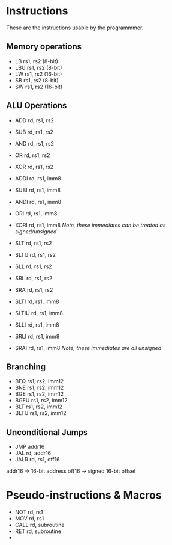 # Instructions
These are the instructions usable by the programmmer.

## Memory operations
- LB rs1, rs2 (8-bit)
- LBU rs1, rs2 (8-bit)
- LW rs1, rs2 (16-bit)
- SB rs1, rs2 (8-bit)
- SW rs1, rs2 (16-bit)

## ALU Operations
- ADD rd, rs1, rs2
- SUB rd, rs1, rs2
- AND rd, rs1, rs2
- OR  rd, rs1, rs2
- XOR rd, rs1, rs2

- ADDI rd, rs1, imm8
- SUBI rd, rs1, imm8
- ANDI rd, rs1, imm8
- ORI  rd, rs1, imm8
- XORI rd, rs1, imm8
*Note, these immediates can be treated as signed/unsigned*

- SLT rd, rs1, rs2
- SLTU rd, rs1, rs2
- SLL rd, rs1, rs2
- SRL rd, rs1, rs2
- SRA rd, rs1, rs2

- SLTI rd, rs1, imm8
- SLTIU rd, rs1, imm8
- SLLI rd, rs1, imm8
- SRLI rd, rs1, imm8
- SRAI rd, rs1, imm8
*Note, these immediates are all unsigned*

## Branching
- BEQ rs1, rs2, imm12
- BNE rs1, rs2, imm12
- BGE rs1, rs2, imm12
- BGEU rs1, rs2, imm12
- BLT rs1, rs2, imm12
- BLTU rs1, rs2, imm12

## Unconditional Jumps
- JMP addr16
- JAL rd, addr16
- JALR rd, rs1, off16

addr16 -> 16-bit address
off16 -> signed 16-bit offset

# Pseudo-instructions & Macros
- NOT rd, rs1
- MOV rd, rs1
- CALL rd, subroutine
- RET rd, subroutine
- 